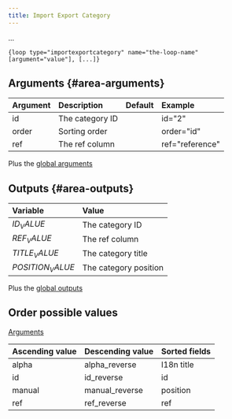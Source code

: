 ```yaml
---
title: Import Export Category
---
```


...

`{loop type="importexportcategory" name="the-loop-name" [argument="value"], [...]}`

## Arguments {#area-arguments}

| Argument | Description      | Default | Example         |
|----------|:-----------------|:-------:|:----------------|
| id       | The category ID  |         | id="2"          |
| order    | Sorting order    |         | order="id"      |
| ref      | The ref column   |         | ref="reference" |

Plus the [global arguments](./global_arguments)

## Outputs {#area-outputs}

| Variable         | Value                 |
|:-----------------|:----------------------|
| $ID_VALUE$       | The category ID       |
| $REF_VALUE$      | The ref column        |
| $TITLE_VALUE$    | The category title    |
| $POSITION_VALUE$ | The category position |

Plus the [global outputs](./global_outputs)

## Order possible values

[Arguments](#area-arguments)

| Ascending value | Descending value | Sorted fields |
|-----------------|------------------|:--------------|
| alpha           | alpha_reverse    | I18n title    |
| id              | id_reverse       | id            |
| manual          | manual_reverse   | position      |
| ref             | ref_reverse      | ref           |
